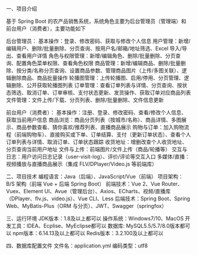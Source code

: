 一、项目介绍

基于 Spring Boot 的农产品销售系统，系统角色主要为后台管理员（管理端）和前台用户（消费者），主要功能如下

后台管理员：
基本操作：登录、修改密码、获取与修改个人信息
用户管理：新增/编辑用户、删除/批量删除、分页查询、按用户名/邮箱/地址筛选、Excel 导入/导出、查看用户详情
角色与权限管理：新增/编辑角色、删除/批量删除、分页查询、配置角色菜单权限、查看角色权限
商品管理：新增/编辑商品、删除/批量删除、按分类/名称分页查询、设置商品参数、管理商品图片（上传/多图关联）、逻辑删除商品、商品批量操作
轮播图管理：上传轮播图、启用/停用、分页管理、逻辑删除、公开获取轮播图列表
订单管理：查看订单列表与详情、分页查询、按状态筛选、取消订单、订单审核、支付状态更新、发货操作、获取订单对应商品列表
文件管理：文件上传/下载、分页列表、删除/批量删除、文件信息更新

前台用户（消费者）：
基本操作：注册、登录、修改密码、查看/修改个人信息、获取当前用户信息
商品浏览：商品分页列表（按城市/名称）、商品详情、多图展示、商品参数查看、猜你喜欢/推荐列表、直播商品展示
购物与订单：加入购物流程（前端购物车）、直接购买或下单、订单结算、支付（更新订单状态）、查看个人订单列表与详情、取消订单、订单状态跟踪
收货地址：增删改查个人收货地址、分页查询当前用户地址
文件与上传：前端图片/文件上传（商品/轮播等）
交互与日志：用户访问日志记录（user-visit-log）、评价/评论等交互入口
多媒体/直播：视频播放与直播商品展示（集成 FLV/DPlayer/Video.js 等前端库）

二、项目技术
编程语言：Java（后端）、JavaScript/Vue（前端）
项目架构：B/S 架构（前端 Vue + 后端 Spring Boot）
前端技术：Vue 2、Vue Router、Vuex、Element UI、Avue（管理后台）、Axios、ECharts、视频/直播库（DPlayer、flv.js、video.js）、Vue CLI、Less
后端技术：Spring Boot、Spring Web、MyBatis-Plus（ORM 与分页）、JWT、Swagger（springfox）

三、运行环境
JDK版本：1.8及以上都可以
操作系统：Windows7/10、MacOS
开发工具：IDEA、Ecplise、MyEclipse都可以
数据库: MySQL5.5/5.7/8.0版本都可以
npm版本：6.14.13及以上都可以
Redis版本：3.2.100及以上都可以

四、数据库配置文件
文件名：application.yml
编码类型：utf8

